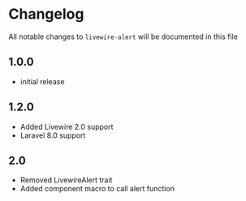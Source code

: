 # Changelog

All notable changes to `livewire-alert` will be documented in this file

## 1.0.0 

-   initial release

## 1.2.0

-   Added Livewire 2.0 support
-   Laravel 8.0 support

## 2.0
-   Removed LivewireAlert trait
-   Added component macro to call alert function
